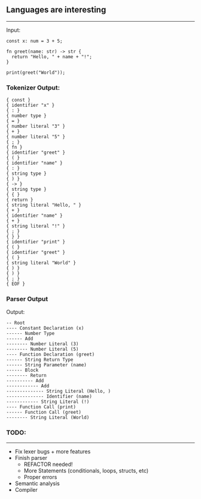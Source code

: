 ## Languages are interesting

---
Input:
```
const x: num = 3 + 5;

fn greet(name: str) -> str {
  return "Hello, " + name + "!";
}

print(greet("World"));
```

### Tokenizer Output:
```
{ const }
{ identifier "x" }
{ : }
{ number type }
{ = }
{ number literal "3" }
{ + }
{ number literal "5" }
{ ; }
{ fn }
{ identifier "greet" }
{ ( }
{ identifier "name" }
{ : }
{ string type }
{ ) }
{ -> }
{ string type }
{ { }
{ return }
{ string literal "Hello, " }
{ + }
{ identifier "name" }
{ + }
{ string literal "!" }
{ ; }
{ } }
{ identifier "print" }
{ ( }
{ identifier "greet" }
{ ( }
{ string literal "World" }
{ ) }
{ ) }
{ ; }
{ EOF }
```

### Parser Output

Output:
```
-- Root
---- Constant Declaration (x)
------ Number Type
------ Add
-------- Number Literal (3)
-------- Number Literal (5)
---- Function Declaration (greet)
------ String Return Type
------ String Parameter (name)
------ Block
-------- Return
---------- Add
------------ Add
-------------- String Literal (Hello, )
-------------- Identifier (name)
------------ String Literal (!)
---- Function Call (print)
------ Function Call (greet)
-------- String Literal (World)
```
### TODO:
---
- Fix lexer bugs + more features
- Finish parser
  - REFACTOR needed!
  - More Statements (conditionals, loops, structs, etc)
  - Proper errors
- Semantic analysis
- Compiler
